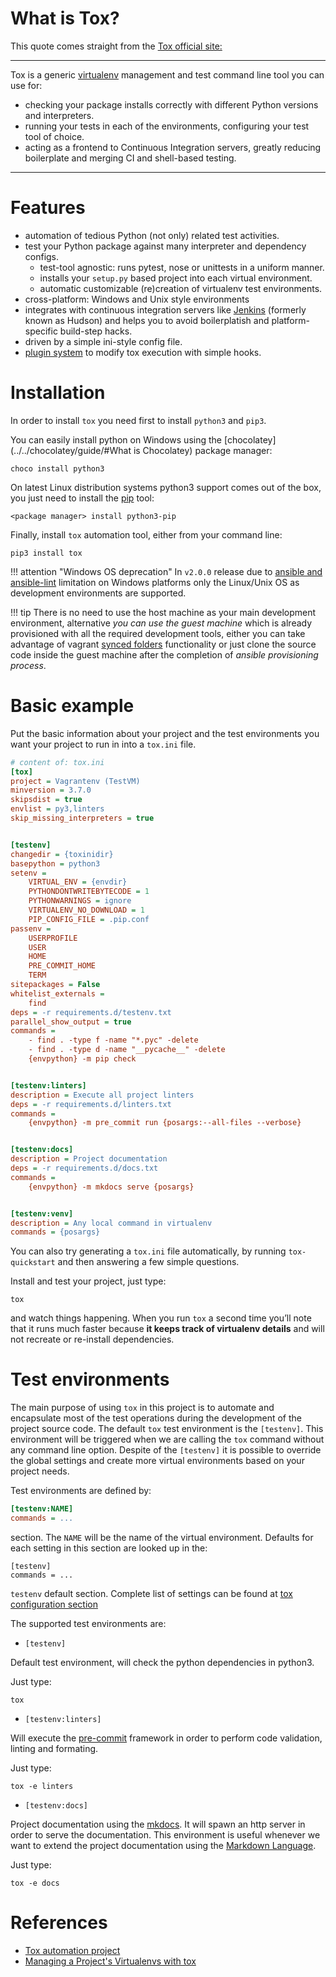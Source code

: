 # What is Tox?

This quote comes straight from the [Tox official site:](https://tox.readthedocs.io/en/latest/)

---

Tox is a generic [virtualenv](https://pypi.org/project/virtualenv) management and test command line tool you can use for:

- checking your package installs correctly with different Python versions and interpreters.
- running your tests in each of the environments, configuring your test tool of choice.
- acting as a frontend to Continuous Integration servers, greatly reducing boilerplate and merging CI and shell-based testing.

---

# Features

- automation of tedious Python (not only) related test activities.
- test your Python package against many interpreter and dependency configs.
    - test-tool agnostic: runs pytest, nose or unittests in a uniform manner.
    - installs your ``setup.py`` based project into each virtual environment.
    - automatic customizable (re)creation of virtualenv test environments.
- cross-platform: Windows and Unix style environments
- integrates with continuous integration servers like [Jenkins](https://jenkins.io/index.html) (formerly known as Hudson) and helps you to avoid boilerplatish and platform-specific build-step hacks.
- driven by a simple ini-style config file.
- [plugin system](https://tox.readthedocs.io/en/latest/plugins.html) to modify tox execution with simple hooks.

# Installation

In order to install ``tox`` you need first to install ``python3`` and ``pip3``.

You can easily install python on Windows using the [chocolatey](../../chocolatey/guide/#What is Chocolatey) package manager:

```console
choco install python3
```

On latest Linux distribution systems python3 support comes out of the box,<br>
you just need to install the [pip](https://packaging.python.org/tutorials/installing-packages/) tool:

```console
<package manager> install python3-pip
```

Finally, install ``tox`` automation tool, either from your command line:

```console
pip3 install tox
```

!!! attention "Windows OS deprecation"
    In ``v2.0.0`` release due to [ansible and ansible-lint](./ansible.md) limitation on Windows platforms only the Linux/Unix OS
    as development environments are supported.

!!! tip
    There is no need to use the host machine as your main development environment, alternative *you can use the guest machine*
    which is already provisioned with all the required development tools, either you can take advantage of vagrant [synced folders](../vagrant/shared.md)
    functionality or just clone the source code inside the guest machine after the completion of *ansible provisioning process*.

# Basic example

Put the basic information about your project and the test environments you want your project to run in into a ``tox.ini`` file.

```ini
# content of: tox.ini
[tox]
project = Vagrantenv (TestVM)
minversion = 3.7.0
skipsdist = true
envlist = py3,linters
skip_missing_interpreters = true


[testenv]
changedir = {toxinidir}
basepython = python3
setenv =
    VIRTUAL_ENV = {envdir}
    PYTHONDONTWRITEBYTECODE = 1
    PYTHONWARNINGS = ignore
    VIRTUALENV_NO_DOWNLOAD = 1
    PIP_CONFIG_FILE = .pip.conf
passenv =
    USERPROFILE
    USER
    HOME
    PRE_COMMIT_HOME
    TERM
sitepackages = False
whitelist_externals =
    find
deps = -r requirements.d/testenv.txt
parallel_show_output = true
commands =
    - find . -type f -name "*.pyc" -delete
    - find . -type d -name "__pycache__" -delete
    {envpython} -m pip check


[testenv:linters]
description = Execute all project linters
deps = -r requirements.d/linters.txt
commands =
    {envpython} -m pre_commit run {posargs:--all-files --verbose}


[testenv:docs]
description = Project documentation
deps = -r requirements.d/docs.txt
commands =
    {envpython} -m mkdocs serve {posargs}


[testenv:venv]
description = Any local command in virtualenv
commands = {posargs}
```

You can also try generating a ``tox.ini`` file automatically, by running ``tox-quickstart`` and then answering a few simple questions.

Install and test your project, just type:

```console
tox
```

and watch things happening. When you run ``tox`` a second time you’ll note that it runs much faster because **it keeps track of virtualenv details** and will not recreate or re-install dependencies.

# Test environments

The main purpose of using ``tox`` in this project is to automate and encapsulate most of the test operations during the development of the project source code. The default ``tox`` test environment is the ``[testenv]``. This environment will be triggered when we are calling the ``tox`` command without any command line option. Despite of the ``[testenv]`` it is possible to override the global settings and create more virtual environments based on your project needs.

Test environments are defined by:
```ini
[testenv:NAME]
commands = ...
```
section. The ``NAME`` will be the name of the virtual environment. Defaults for each setting in this section are looked up in the:
```console
[testenv]
commands = ...
```
``testenv`` default section. Complete list of settings can be found at [tox configuration section](https://tox.readthedocs.io/en/latest/config.html)

The supported test environments are:

- ``[testenv]``

Default test environment, will check the python dependencies in python3.<br>

Just type:
```console
tox
```

- ``[testenv:linters]``

Will execute the [pre-commit](./hooks.md) framework in order to perform code validation, linting and formating.<br>

Just type:
```console
tox -e linters
```

- ``[testenv:docs]``

Project documentation using the [mkdocs](./mkdocs.md). It will spawn an http server in order to serve the documentation. This environment is useful whenever we want to extend the project documentation using the [Markdown Language](https://en.wikipedia.org/wiki/Markdown).<br>

Just type:
```console
tox -e docs
```

# References

- [Tox automation project](https://tox.readthedocs.io/en/latest/)
- [Managing a Project's Virtualenvs with tox](https://www.seanh.cc/2018/09/01/tox-tutorial/)

